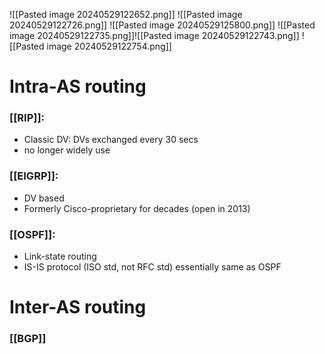 ![[Pasted image 20240529122652.png]]
![[Pasted image 20240529122726.png]]
![[Pasted image 20240529125800.png]]
![[Pasted image 20240529122735.png]]![[Pasted image 20240529122743.png]]
![[Pasted image 20240529122754.png]]

# Intra-AS routing
### [[RIP]]: 
- Classic DV: DVs exchanged every 30 secs
- no longer widely use
### [[EIGRP]]: 
- DV based
- Formerly Cisco-proprietary for decades (open in 2013)
### [[OSPF]]: 
- Link-state routing
- IS-IS protocol (ISO std, not RFC std) essentially same as OSPF

# Inter-AS routing
### [[BGP]]
